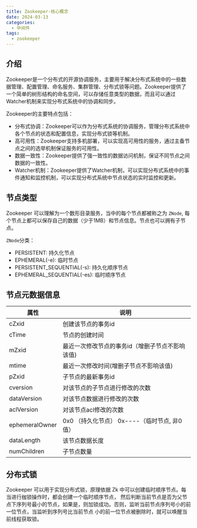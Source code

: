 ```yaml
---
title: Zookeeper-核心概念
date: 2024-03-13
categories:
  - 中间件
tags:
  - zookeeper
---
```


## 介绍

Zookeeper是一个分布式的开源协调服务，主要用于解决分布式系统中的一些数据管理、配置管理、命名服务、集群管理、分布式锁等问题。Zookeeper提供了一个简单的树形结构的命名空间，可以存储任意类型的数据，而且可以通过Watcher机制来实现分布式系统中的协调和同步。

Zookeeper的主要特点包括：

- 分布式协调：Zookeeper可以作为分布式系统的协调服务，管理分布式系统中各个节点的状态和配置信息，实现分布式锁等机制。
- 高可用性：Zookeeper支持多机部署，可以实现高可用性的服务，通过主备节点之间的选举机制保证服务的可用性。
- 数据一致性：Zookeeper提供了强一致性的数据访问机制，保证不同节点之间数据的一致性。
- Watcher机制：Zookeeper提供了Watcher机制，可以实现分布式系统中的事件通知和监控机制，可以实现分布式系统中节点状态的实时监控和更新。

## 节点类型

Zookeeper 可以理解为一个数形目录服务，当中的每个节点都被称之为 `ZNode`, 每个节点上都可以保存自己的数据（少于1MB）和节点信息。节点也可以拥有子节点。

`ZNode`分类：

- PERSISTENT: 持久化节点
- EPHEMERAL(-e): 临时节点
- PERSISTENT_SEQUENTIAL(-s): 持久化顺序节点
- EPHEMERAL_SEQUENTIAL(-es): 临时顺序节点

## 节点元数据信息

| 属性             | 说明                            |
|----------------|-------------------------------|
| cZxid          | 创建该节点的事务id                    |
| cTime          | 节点的创建时间                       |
| mZxid          | 最近一次修改节点的事务id（增删子节点不影响该值)     |
| mtime          | 最近一次修改时间(增删子节点不影响该值)          |
| pZxid          | 子节点的最新事务id                    |
| cversion       | 对该节点的子节点进行修改的次数               |
| dataVersion    | 对该节点数据进行修改的次数                 |
| aclVersion     | 对该节点acl修改的次数                  |
| ephemeralOwner | 0x0 （持久化节点） 0x----（临时节点, 非0值） |
| dataLength     | 该节点数据长度                       |
| numChildren    | 子节点数量                         |

## 分布式锁

Zookeeper 可以用于实现分布式锁，原理依据 Zk 中可以创建临时顺序节点。每当进行枷锁操作时，都会创建一个临时顺序节点，
然后判断当前节点是否为父节点下序列号最小的节点，如果是，则加锁成功。否则，监听当前节点序列号小的前一位节点，当监听到序列号比当前节点
小的前一位节点被删除时，就可以唤醒当前线程获取锁。


